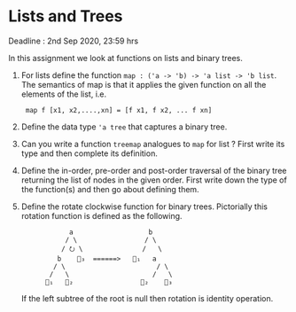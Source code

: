 # Lists and Trees

Deadline : 2nd Sep 2020, 23:59 hrs

In this assignment we look at functions on lists and binary trees.

1. For lists define the function `map : ('a -> 'b) -> 'a list -> 'b
   list`. The semantics of map is that it applies the given function
   on all the elements of the list, i.e.

        map f [x1, x2,....,xn] = [f x1, f x2, ... f xn]

2. Define the data type `'a tree` that captures a binary tree.

3. Can you write a function `treemap` analogues to `map` for list ?
   First write its type and then complete its definition.

4. Define the in-order, pre-order and post-order traversal of the
   binary tree returning the list of nodes in the given order. First
   write down the type of the function(s) and then go about defining
   them.

5. Define the rotate clockwise function for binary trees. Pictorially
   this rotation function is defined as the following.



                   a                   b
                  / \                 / \
                 / ⭮ \               /   \
                b    🌲₃  ======>   🌲₁   a
               / \                       / \
              /   \                     /   \
             🌲₁   🌲₂                 🌲₂    🌲₃

	If the left subtree of the root is null then rotation is identity operation.
